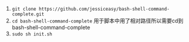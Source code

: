 1. `git clone https://github.com/jessiceasy/bash-shell-command-complete.git`
2. `cd bash-shell-command-complete` 用于脚本中用了相对路径所以需要cd到bash-shell-command-complete
3. `sudo sh init.sh`
